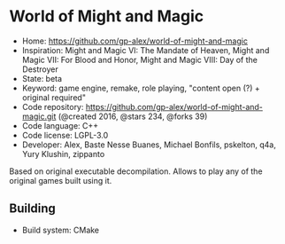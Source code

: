 # World of Might and Magic

- Home: https://github.com/gp-alex/world-of-might-and-magic
- Inspiration: Might and Magic VI: The Mandate of Heaven, Might and Magic VII: For Blood and Honor, Might and Magic VIII: Day of the Destroyer
- State: beta
- Keyword: game engine, remake, role playing, "content open (?) + original required"
- Code repository: https://github.com/gp-alex/world-of-might-and-magic.git (@created 2016, @stars 234, @forks 39)
- Code language: C++
- Code license: LGPL-3.0
- Developer: Alex, Baste Nesse Buanes, Michael Bonfils, pskelton, q4a, Yury Klushin, zippanto

Based on original executable decompilation. Allows to play any of the original games built using it.

## Building

- Build system: CMake
